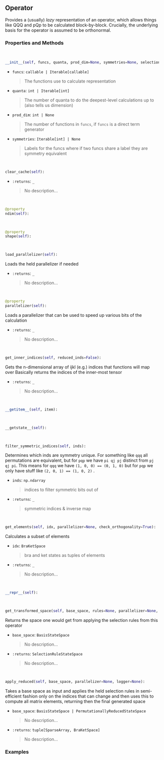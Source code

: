 ## <a id="Psience.BasisReps.Operators.Operator">Operator</a>
Provides a (usually) _lazy_ representation of an operator, which allows things like
QQQ and pQp to be calculated block-by-block.
Crucially, the underlying basis for the operator is assumed to be orthonormal.

### Properties and Methods
<a id="Psience.BasisReps.Operators.Operator.__init__" class="docs-object-method">&nbsp;</a>
```python
__init__(self, funcs, quanta, prod_dim=None, symmetries=None, selection_rules=None, parallelizer=None, logger=None, zero_threshold=1e-14, chunk_size=None): 
```

- `funcs`: `callable | Iterable[callable]`
    >The functions use to calculate representation
- `quanta`: `int | Iterable[int]`
    >The number of quanta to do the deepest-level calculations up to (also tells us dimension)
- `prod_dim`: `int | None`
    >The number of functions in `funcs`, if `funcs` is a direct term generator
- `symmetries`: `Iterable[int] | None`
    >Labels for the funcs where if two funcs share a label they are symmetry equivalent

<a id="Psience.BasisReps.Operators.Operator.clear_cache" class="docs-object-method">&nbsp;</a>
```python
clear_cache(self): 
```

- `:returns`: `_`
    >No description...

<a id="Psience.BasisReps.Operators.Operator.ndim" class="docs-object-method">&nbsp;</a>
```python
@property
ndim(self): 
```

<a id="Psience.BasisReps.Operators.Operator.shape" class="docs-object-method">&nbsp;</a>
```python
@property
shape(self): 
```

<a id="Psience.BasisReps.Operators.Operator.load_parallelizer" class="docs-object-method">&nbsp;</a>
```python
load_parallelizer(self): 
```
Loads the held parallelizer if needed
- `:returns`: `_`
    >No description...

<a id="Psience.BasisReps.Operators.Operator.parallelizer" class="docs-object-method">&nbsp;</a>
```python
@property
parallelizer(self): 
```
Loads a parallelizer that can be used to speed up various bits of the calculation
- `:returns`: `_`
    >No description...

<a id="Psience.BasisReps.Operators.Operator.get_inner_indices" class="docs-object-method">&nbsp;</a>
```python
get_inner_indices(self, reduced_inds=False): 
```
Gets the n-dimensional array of ijkl (e.g.) indices that functions will map over
        Basically returns the indices of the inner-most tensor
- `:returns`: `_`
    >No description...

<a id="Psience.BasisReps.Operators.Operator.__getitem__" class="docs-object-method">&nbsp;</a>
```python
__getitem__(self, item): 
```

<a id="Psience.BasisReps.Operators.Operator.__getstate__" class="docs-object-method">&nbsp;</a>
```python
__getstate__(self): 
```

<a id="Psience.BasisReps.Operators.Operator.filter_symmetric_indices" class="docs-object-method">&nbsp;</a>
```python
filter_symmetric_indices(self, inds): 
```
Determines which inds are symmetry unique.
        For something like `qqq` all permutations are equivalent, but for `pqp` we have `pi qj pj` distinct from `pj qj pi`.
        This means for `qqq` we have `(1, 0, 0) == (0, 1, 0)` but for `pqp` we only have stuff like `(2, 0, 1) == (1, 0, 2)` .
- `inds`: `np.ndarray`
    >indices to filter symmetric bits out of
- `:returns`: `_`
    >symmetric indices & inverse map

<a id="Psience.BasisReps.Operators.Operator.get_elements" class="docs-object-method">&nbsp;</a>
```python
get_elements(self, idx, parallelizer=None, check_orthogonality=True): 
```
Calculates a subset of elements
- `idx`: `BraKetSpace`
    >bra and ket states as tuples of elements
- `:returns`: `_`
    >No description...

<a id="Psience.BasisReps.Operators.Operator.__repr__" class="docs-object-method">&nbsp;</a>
```python
__repr__(self): 
```

<a id="Psience.BasisReps.Operators.Operator.get_transformed_space" class="docs-object-method">&nbsp;</a>
```python
get_transformed_space(self, base_space, rules=None, parallelizer=None, logger=None, **opts): 
```
Returns the space one would get from applying
        the selection rules from this operator
- `base_space`: `BasisStateSpace`
    >No description...
- `:returns`: `SelectionRuleStateSpace`
    >No description...

<a id="Psience.BasisReps.Operators.Operator.apply_reduced" class="docs-object-method">&nbsp;</a>
```python
apply_reduced(self, base_space, parallelizer=None, logger=None): 
```
Takes a base space as input and applies the held selection rules in semi-efficient
        fashion only on the indices that can change and then uses this to compute all matrix
        elements, returning then the final generated space
- `base_space`: `BasisStateSpace | PermutationallyReducedStateSpace`
    >No description...
- `:returns`: `tuple[SparseArray, BraKetSpace]`
    >No description...

### Examples


